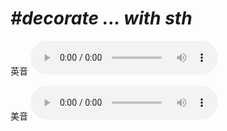 # ***\#decorate ... with sth*** 
英音
<audio src="./media/decorate ... with sth1_AAC.aac" controls="controls"></audio>

美音
<audio src="./media/decorate ... with sth2_AAC.aac" controls="controls"></audio>



  

